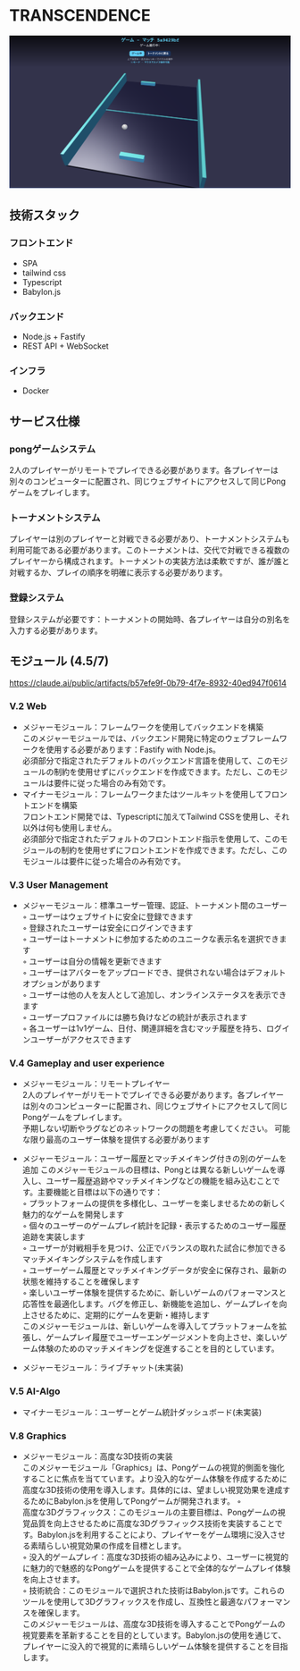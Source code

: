 # TRANSCENDENCE
![サンプル画像](./img/game.png)

## 技術スタック
### フロントエンド 
- SPA
- tailwind css
- Typescript
- Babylon.js

### バックエンド 
- Node.js + Fastify
- REST API + WebSocket

### インフラ
- Docker

## サービス仕様
### pongゲームシステム
2人のプレイヤーがリモートでプレイできる必要があります。各プレイヤーは別々のコンピューターに配置され、同じウェブサイトにアクセスして同じPongゲームをプレイします。

### トーナメントシステム
プレイヤーは別のプレイヤーと対戦できる必要があり、トーナメントシステムも利用可能である必要があります。このトーナメントは、交代で対戦できる複数のプレイヤーから構成されます。トーナメントの実装方法は柔軟ですが、誰が誰と対戦するか、プレイの順序を明確に表示する必要があります。

### 登録システム
登録システムが必要です：トーナメントの開始時、各プレイヤーは自分の別名を入力する必要があります。


## モジュール (4.5/7)
https://claude.ai/public/artifacts/b57efe9f-0b79-4f7e-8932-40ed947f0614


### V.2 Web
- メジャーモジュール：フレームワークを使用してバックエンドを構築  
このメジャーモジュールでは、バックエンド開発に特定のウェブフレームワークを使用する必要があります：Fastify with Node.js。  
必須部分で指定されたデフォルトのバックエンド言語を使用して、このモジュールの制約を使用せずにバックエンドを作成できます。ただし、このモジュールは要件に従った場合のみ有効です。   
- マイナーモジュール：フレームワークまたはツールキットを使用してフロントエンドを構築  
フロントエンド開発では、Typescriptに加えてTailwind CSSを使用し、それ以外は何も使用しません。   
必須部分で指定されたデフォルトのフロントエンド指示を使用して、このモジュールの制約を使用せずにフロントエンドを作成できます。ただし、このモジュールは要件に従った場合のみ有効です。


### V.3 User Management
- メジャーモジュール：標準ユーザー管理、認証、トーナメント間のユーザー  
◦ ユーザーはウェブサイトに安全に登録できます  
◦ 登録されたユーザーは安全にログインできます  
◦ ユーザーはトーナメントに参加するためのユニークな表示名を選択できます  
◦ ユーザーは自分の情報を更新できます  
◦ ユーザーはアバターをアップロードでき、提供されない場合はデフォルトオプションがあります   
◦ ユーザーは他の人を友人として追加し、オンラインステータスを表示できます  
◦ ユーザープロファイルには勝ち負けなどの統計が表示されます   
◦ 各ユーザーは1v1ゲーム、日付、関連詳細を含むマッチ履歴を持ち、ログインユーザーがアクセスできます   

### V.4 Gameplay and user experience
- メジャーモジュール：リモートプレイヤー  
2人のプレイヤーがリモートでプレイできる必要があります。各プレイヤーは別々のコンピューターに配置され、同じウェブサイトにアクセスして同じPongゲームをプレイします。   
予期しない切断やラグなどのネットワークの問題を考慮してください。
可能な限り最高のユーザー体験を提供する必要があります

- メジャーモジュール：ユーザー履歴とマッチメイキング付きの別のゲームを追加
このメジャーモジュールの目標は、Pongとは異なる新しいゲームを導入し、ユーザー履歴追跡やマッチメイキングなどの機能を組み込むことです。主要機能と目標は以下の通りです：  
◦ プラットフォームの提供を多様化し、ユーザーを楽しませるための新しく魅力的なゲームを開発します  
◦ 個々のユーザーのゲームプレイ統計を記録・表示するためのユーザー履歴追跡を実装します  
◦ ユーザーが対戦相手を見つけ、公正でバランスの取れた試合に参加できるマッチメイキングシステムを作成します  
◦ ユーザーゲーム履歴とマッチメイキングデータが安全に保存され、最新の状態を維持することを確保します  
◦ 楽しいユーザー体験を提供するために、新しいゲームのパフォーマンスと応答性を最適化します。バグを修正し、新機能を追加し、ゲームプレイを向上させるために、定期的にゲームを更新・維持します  
このメジャーモジュールは、新しいゲームを導入してプラットフォームを拡張し、ゲームプレイ履歴でユーザーエンゲージメントを向上させ、楽しいゲーム体験のためのマッチメイキングを促進することを目的としています。

- メジャーモジュール：ライブチャット(未実装)

### V.5 AI-Algo
- マイナーモジュール：ユーザーとゲーム統計ダッシュボード(未実装)

### V.8 Graphics
- メジャーモジュール：高度な3D技術の実装  
このメジャーモジュール「Graphics」は、Pongゲームの視覚的側面を強化することに焦点を当てています。より没入的なゲーム体験を作成するために高度な3D技術の使用を導入します。具体的には、望ましい視覚効果を達成するためにBabylon.jsを使用してPongゲームが開発されます。
◦    
高度な3Dグラフィックス：このモジュールの主要目標は、Pongゲームの視覚品質を向上させるために高度な3Dグラフィックス技術を実装することです。Babylon.jsを利用することにより、プレイヤーをゲーム環境に没入させる素晴らしい視覚効果の作成を目標とします。   
◦ 没入的ゲームプレイ：高度な3D技術の組み込みにより、ユーザーに視覚的に魅力的で魅惑的なPongゲームを提供することで全体的なゲームプレイ体験を向上させます。  
◦ 技術統合：このモジュールで選択された技術はBabylon.jsです。これらのツールを使用して3Dグラフィックスを作成し、互換性と最適なパフォーマンスを確保します。    
このメジャーモジュールは、高度な3D技術を導入することでPongゲームの視覚要素を革新することを目的としています。Babylon.jsの使用を通じて、プレイヤーに没入的で視覚的に素晴らしいゲーム体験を提供することを目指します。